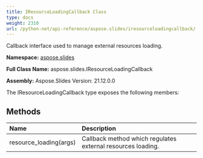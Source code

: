 ```yaml
---
title: IResourceLoadingCallback Class
type: docs
weight: 2310
url: /python-net/api-reference/aspose.slides/iresourceloadingcallback/
---
```


Callback interface used to manage external resources loading.

**Namespace:** [aspose.slides](/slides/python-net/api-reference/aspose.slides/)

**Full Class Name:** aspose.slides.IResourceLoadingCallback

**Assembly:**  Aspose.Slides Version: 21.12.0.0

The IResourceLoadingCallback type exposes the following members:
## **Methods**
|**Name**|**Description**|
| :- | :- |
|resource_loading(args)|Callback method which regulates external resources loading.|
